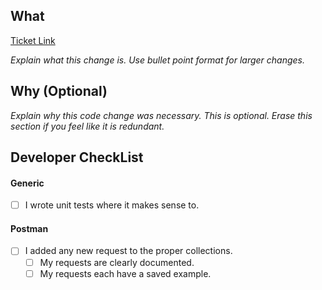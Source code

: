 ## What

[Ticket Link](https://trello.com)

_Explain what this change is. Use bullet point format for larger changes._

## Why (Optional)

_Explain why this code change was necessary. This is optional. Erase this section if you feel like it is redundant._

## Developer CheckList

#### Generic

- [ ] I wrote unit tests where it makes sense to.

#### Postman

- [ ] I added any new request to the proper collections.
  - [ ] My requests are clearly documented.
  - [ ] My requests each have a saved example.
